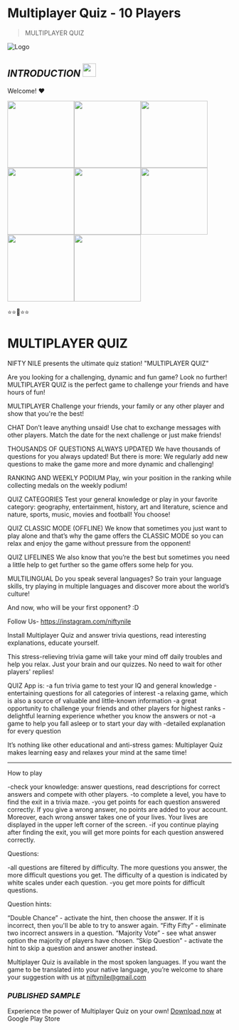 # **Multiplayer Quiz - 10 Players**
> MULTIPLAYER QUIZ

![Logo](https://play-lh.googleusercontent.com/vynpc5CwqoQ8Zksyi8txZLDvNU2PtLJKc5lafwxGe8YPIWGblvzIs17dfTgWi4B6Yo3Y=s48-rw)

## ***INTRODUCTION***  <img src="https://raw.githubusercontent.com/MartinHeinz/MartinHeinz/master/wave.gif" width="30px">

Welcome! ❤


<img src="https://play-lh.googleusercontent.com/ZNy0anodnrLzItuyFPLVrfBtLC7PW7jjiY3PyUy3D9WN7vbfFJ_kD3jBO80Snq4iQA=w526-h296-rw" width="150px"><img src="https://play-lh.googleusercontent.com/0TGJKxgjct_21-xEY8dOinChMvFtllGrqdWToNonGEMkGQ6zsnCJnLshLw0tLHSb5Jk=w526-h296-rw" width="150px"><img src="https://play-lh.googleusercontent.com/vxNroenHbpVz_T1ajGkpIEDAMycReEx_TjVMJ7m_ni3beyxGB2xUYoFWm81Mn4-CcTRR=w526-h296-rw" width="150px"><img src="https://play-lh.googleusercontent.com/aR-uMI2FbQawGhD065Xu0PewoChVaizK-DxCJOfXzmffYC16K_Ss0e69wyzXNQMnXcio=w526-h296-rw" width="150px"><img src="https://play-lh.googleusercontent.com/1QKx9-dajiJ6qWcGKpl3m09CfXsZ9GkrnVK0CUppPWLj91e9I9vvUYJtaO63c4QdhnU=w526-h296-rw" width="150px"><img src="https://play-lh.googleusercontent.com/qpr7v5dR-F_foNA20205QKFEpuNzq7GEOw1yPCeZ2v0DTLKEVMU24sUu_DZu7Locew=w526-h296-rw" width="150px"><img src="https://play-lh.googleusercontent.com/AzhkTyad7-ZIH1hm9WFI2GBam0c3fkQoK0M2jJ8YAY3cbaC_BWTHyabmHN5zmsyzLQ=w526-h296-rw" width="150px"><img src="https://play-lh.googleusercontent.com/SNukclj8qwqbCt26X9iIIo3IZlyNT_Ww8TMb6Kl5mVd_XugeVy8fDQz8Q8CsdiKjrw=w526-h296-rw" width="150px">



⭐⭐🌟⭐⭐

# **MULTIPLAYER QUIZ**

NIFTY NILE presents the ultimate quiz station!
"MULTIPLAYER QUIZ"

Are you looking for a challenging, dynamic and fun game? Look no further! MULTIPLAYER QUIZ is the perfect game to challenge your friends and have hours of fun!

MULTIPLAYER
Challenge your friends, your family or any other player and show that you're the best!

CHAT
Don’t leave anything unsaid! Use chat to exchange messages with other players. Match the date for the next challenge or just make friends!

THOUSANDS OF QUESTIONS ALWAYS UPDATED
We have thousands of questions for you always updated! But there is more: We regularly add new questions to make the game more and more dynamic and challenging!

RANKING AND WEEKLY PODIUM
Play, win your position in the ranking while collecting medals on the weekly podium!

QUIZ CATEGORIES
Test your general knowledge or play in your favorite category: geography, entertainment, history, art and literature, science and nature, sports, music, movies and football! You choose!

QUIZ CLASSIC MODE (OFFLINE)
We know that sometimes you just want to play alone and that’s why the game offers the CLASSIC MODE so you can relax and enjoy the game without pressure from the opponent!

QUIZ LIFELINES
We also know that you’re the best but sometimes you need a little help to get further so the game offers some help for you.

MULTILINGUAL
Do you speak several languages? So train your language skills, try playing in multiple languages and discover more about the world’s culture!

And now, who will be your first opponent? :D

Follow Us-
https://instagram.com/niftynile


Install Multiplayer Quiz and answer trivia questions, read interesting explanations, educate yourself.

This stress-relieving trivia game will take your mind off daily troubles and help you relax.
Just your brain and our quizzes. No need to wait for other players' replies!


QUIZ App is:
-a fun trivia game to test your IQ and general knowledge
-entertaining questions for all categories of interest
-a relaxing game, which is also a source of valuable and little-known information
-a great opportunity to challenge your friends and other players for highest ranks
-delightful learning experience whether you know the answers or not
-a game to help you fall asleep or to start your day with
-detailed explanation for every question


It’s nothing like other educational and anti-stress games: Multiplayer Quiz makes learning easy and relaxes your mind at the same time!
*******************************
How to play

-check your knowledge: answer questions, read descriptions for correct answers and compete with other players.
-to complete a level, you have to find the exit in a trivia maze.
-you get points for each question answered correctly. If you give a wrong answer, no points are added to your account. Moreover, each wrong answer takes one of your lives. Your lives are displayed in the upper left corner of the screen.
-if you continue playing after finding the exit, you will get more points for each question answered correctly.

Questions:

-all questions are filtered by difficulty. The more questions you answer, the more difficult questions you get. The difficulty of a question is indicated by white scales under each question.
-you get more points for difficult questions.


Question hints:

“Double Chance” - activate the hint, then choose the answer. If it is incorrect, then you'll be able to try to answer again.
“Fifty Fifty” - eliminate two incorrect answers in a question.
“Majority Vote” - see what answer option the majority of players have chosen.
“Skip Question” - activate the hint to skip a question and answer another instead.


Multiplayer Quiz is available in the most spoken languages. If you want the game to be translated into your native language, you’re welcome to share your suggestion with us at niftynile@gmail.com

### ***PUBLISHED SAMPLE***
Experience the power of Multiplayer Quiz on your own!
[Download now](https://play.google.com/store/apps/details?id=com.nbird.multiplayerquiztrivia) at Google Play Store
